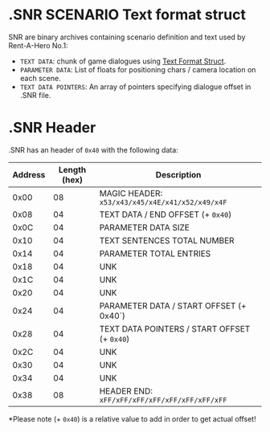 #  .SNR SCENARIO Text format struct

SNR are binary archives containing scenario definition and text used by Rent-A-Hero No.1:

- `TEXT DATA`: chunk of game dialogues using [Text Format Struct](TEXT_Format.md).
- `PARAMETER DATA`: List of floats for positioning chars / camera location on each scene.
- `TEXT DATA POINTERS`: An array of pointers specifying dialogue offset in .SNR file. 

# .SNR Header

.SNR has an header of `0x40` with the following data:

|Address|Length (hex)|Description|
|-------|------------|-----------|
|0x00|	08|	MAGIC HEADER: `x53/x43/x45/x4E/x41/x52/x49/x4F`|         
|0x08|	04|	TEXT DATA / END OFFSET (+ `0x40`)|
|0x0C|	04|	PARAMETER DATA SIZE| 
|0x10|	04|	TEXT SENTENCES TOTAL NUMBER|
|0x14|	04|	PARAMETER TOTAL ENTRIES|
|0x18|	04|	UNK|
|0x1C|	04|	UNK|
|0x20|	04|	UNK|
|0x24|	04|	PARAMETER DATA / START OFFSET (+ 0x40`)|
|0x28|	04|	TEXT DATA POINTERS / START OFFSET (+ `0x40`)|
|0x2C|	04|	UNK|
|0x30|	04|	UNK|
|0x34|	04|	UNK|
|0x38|	08|	HEADER END: `xFF/xFF/xFF/xFF/xFF/xFF/xFF/xFF` |

*Please note (+ `0x40`) is a relative value to add in order to get actual offset!
